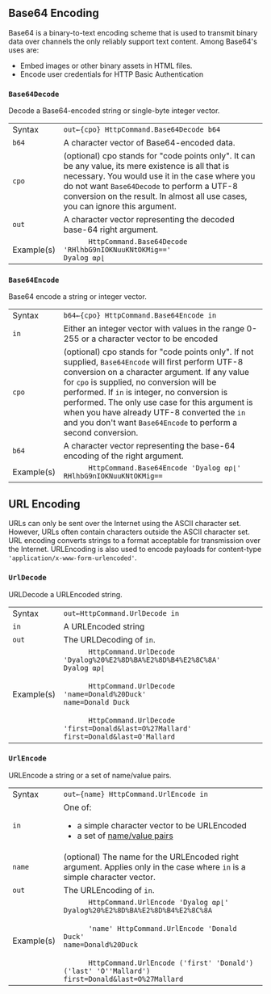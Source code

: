 ## Base64 Encoding
Base64 is a binary-to-text encoding scheme that is used to transmit binary data over channels the only reliably support text content. Among Base64's uses are:

* Embed images or other binary assets in HTML files.
* Encode user credentials for HTTP Basic Authentication  

### `Base64Decode` 
Decode a Base64-encoded string or single-byte integer vector.
<table>
<tr><td>Syntax</td>
<td><code>out←{cpo} HttpCommand.Base64Decode b64</code></td></tr>
<tr><td><code>b64</code></td>
<td>A character vector of Base64-encoded data.</td></tr>
<tr><td><code>cpo</code></td>
<td>(optional) cpo stands for "code points only".  It can be any value, its mere existence is all that is necessary. You would use it in the case where you do not want <code>Base64Decode</code> to perform a UTF-8 conversion on the result. In almost all use cases, you can ignore this argument.</td></tr>
<tr><td><code>out</code></td>
<td>A character vector representing the decoded base-64 right argument.</td></tr>
<tr><td>Example(s)</td>
<td><code>&nbsp;&nbsp;&nbsp;&nbsp;&nbsp;&nbsp;HttpCommand.Base64Decode 'RHlhbG9nIOKNuuKNtOKMig=='</code><br>
<code>Dyalog ⍺⍴⌊</code></td></tr>
</table>

### `Base64Encode` 
Base64 encode a string or integer vector.
<table>
<tr><td>Syntax</td>
<td><code>b64←{cpo} HttpCommand.Base64Encode in</code></td></tr>
<tr><td><code>in</code></td>
<td>Either an integer vector with values in the range 0-255 or a character vector to be encoded</td></tr>
<tr><td><code>cpo</code></td>
<td>(optional) cpo stands for "code points only". If not supplied, <code>Base64Encode</code> will first perform UTF-8 conversion on a character argument. If any value for <code>cpo</code> is supplied, no conversion will be performed. If <code>in</code> is integer, no conversion is performed. The only use case for this argument is when you have already UTF-8 converted the <code>in</code> and you don't want <code>Base64Encode</code> to perform a second conversion.</td></tr>
<tr><td><code>b64</code></td>
<td>A character vector representing the base-64 encoding of the right argument.</td></tr>
<tr><td>Example(s)</td>
<td><code>&nbsp;&nbsp;&nbsp;&nbsp;&nbsp;&nbsp;HttpCommand.Base64Encode 'Dyalog ⍺⍴⌊'</code><br>
<code>RHlhbG9nIOKNuuKNtOKMig==</code></td></tr>
</table>

## URL Encoding
URLs can only be sent over the Internet using the ASCII character set. However, URLs often contain characters outside the ASCII character set. URL encoding converts strings to a format acceptable for transmission over the Internet.  URLEncoding is also used to encode payloads for content-type `'application/x-www-form-urlencoded'`.

### `UrlDecode`
URLDecode a URLEncoded string.
<table>
<tr><td>Syntax</td>
<td><code>out←HttpCommand.UrlDecode in</code></td></tr>
<tr><td><code>in</code></td>
<td>A URLEncoded string</td></tr>
<tr><td><code>out</code></td>
<td>The URLDecoding of <code>in</code>.</td></tr>
<tr><td>Example(s)</td>
<td><code>&nbsp;&nbsp;&nbsp;&nbsp;&nbsp;&nbsp;HttpCommand.UrlDecode 'Dyalog%20%E2%8D%BA%E2%8D%B4%E2%8C%8A'</code><br/>
<code>Dyalog ⍺⍴⌊</code><br/><br/>
<code>&nbsp;&nbsp;&nbsp;&nbsp;&nbsp;&nbsp;HttpCommand.UrlDecode 'name=Donald%20Duck'</code><br/>
<code>name=Donald Duck</code><br/><br/>
<code>&nbsp;&nbsp;&nbsp;&nbsp;&nbsp;&nbsp;HttpCommand.UrlDecode 'first=Donald&last=O%27Mallard'</code><br/>
<code>first=Donald&last=O'Mallard</code><br/>
</td></tr>
</table>

### `UrlEncode`
URLEncode a string or a set of name/value pairs.
<table>
<tr><td>Syntax</td>
<td><code>out←{name} HttpCommand.UrlEncode in</code></td></tr>
<tr><td><code>in</code></td>
<td>One of:<ul>
<li>a simple character vector to be URLEncoded</li>
<li>a set of <a href="/request-settings#namevalue-pairs">name/value pairs</a></li>
</ul></td></tr>
<tr><td><code>name</code></td>
<td>(optional) The name for the URLEncoded right argument. Applies only in the case where <code>in</code> is a simple character vector.</td></tr>
<tr><td><code>out</code></td>
<td>The URLEncoding of <code>in</code>.</td></tr>
<tr><td>Example(s)</td>
<td><code>&nbsp;&nbsp;&nbsp;&nbsp;&nbsp;&nbsp;HttpCommand.UrlEncode 'Dyalog ⍺⍴⌊'</code><br/>
<code>Dyalog%20%E2%8D%BA%E2%8D%B4%E2%8C%8A</code><br/><br/>
<code>&nbsp;&nbsp;&nbsp;&nbsp;&nbsp;&nbsp;'name' HttpCommand.UrlEncode 'Donald Duck'</code><br/>
<code>name=Donald%20Duck</code><br/><br/>
<code>&nbsp;&nbsp;&nbsp;&nbsp;&nbsp;&nbsp;HttpCommand.UrlEncode ('first' 'Donald') ('last' 'O''Mallard')</code><br/>
<code>first=Donald&last=O%27Mallard</code><br/>
</td></tr>
</table>